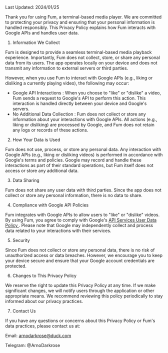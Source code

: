 Last Updated: 2024/01/25

Thank you for using Fum, a terminal-based media player. We are committed to protecting your privacy and ensuring that your personal information is handled responsibly. This Privacy Policy explains how Fum interacts with Google APIs and handles user data. 
1. Information We Collect  

Fum is designed to provide a seamless terminal-based media playback experience. Importantly, Fum does not collect, store, or share any personal data  from its users. The app operates locally on your device and does not transmit any information to external servers or third parties. 

However, when you use Fum to interact with Google APIs (e.g., liking or disliking a currently playing video), the following may occur: 

- Google API Interactions : When you choose to "like" or "dislike" a video, Fum sends a request to Google's API to perform this action. This interaction is handled directly between your device and Google's servers.
- No Additional Data Collection : Fum does not collect or store any information about your interactions with Google APIs. All actions (e.g., liking or disliking) are processed by Google, and Fum does not retain any logs or records of these actions.
     

2. How Your Data is Used  

Fum does not use, process, or store any personal data. Any interaction with Google APIs (e.g., liking or disliking videos) is performed in accordance with Google's terms and policies. Google may record and handle these interactions as part of their standard operations, but Fum itself does not access or store any additional data. 

3. Data Sharing  

Fum does not share any user data with third parties. Since the app does not collect or store any personal information, there is no data to share. 

4. Compliance with Google API Policies  

Fum integrates with Google APIs to allow users to "like" or "dislike" videos. By using Fum, you agree to comply with Google's [API Services User Data Policy ](https://developers.google.com/terms/api-services-user-data-policy). Please note that Google may independently collect and process data related to your interactions with their services. 

5. Security  

Since Fum does not collect or store any personal data, there is no risk of unauthorized access or data breaches. However, we encourage you to keep your device secure and ensure that your Google account credentials are protected. 

6. Changes to This Privacy Policy  

We reserve the right to update this Privacy Policy at any time. If we make significant changes, we will notify users through the application or other appropriate means. We recommend reviewing this policy periodically to stay informed about our privacy practices. 

7. Contact Us  

If you have any questions or concerns about this Privacy Policy or Fum's data practices, please contact us at: 

Email: [arnodarkrose@duck.com ](mailto:arnodarkrose@duck.com)

Telegram: @ArnoDarkrose